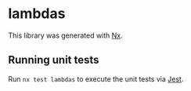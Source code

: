 # lambdas

This library was generated with [Nx](https://nx.dev).

## Running unit tests

Run `nx test lambdas` to execute the unit tests via [Jest](https://jestjs.io).
